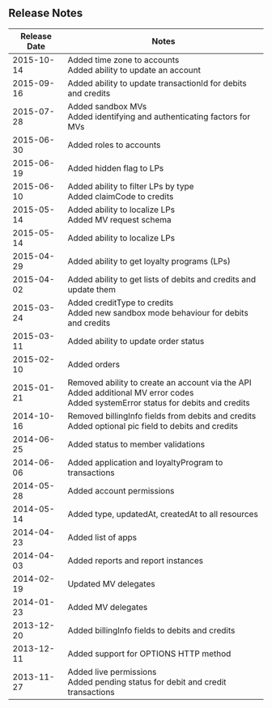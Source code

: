 ## Release Notes

<table>
    <thead>
        <tr>
            <th>Release Date</th>
            <th>Notes</th>
        </tr>
    </thead>
    <tbody>
        <tr>
            <td>2015-10-14</td>
            <td>Added time zone to accounts
            <br>Added ability to update an account
            </td>
        </tr>
        <tr>
            <td>2015-09-16</td>
            <td>Added ability to update transactionId for debits and credits
            </td>
        </tr>
        <tr>
            <td>2015-07-28</td>
            <td>Added sandbox MVs
            <br>Added identifying and authenticating factors for MVs
            </td>
        </tr>
        <tr>
            <td>2015-06-30</td>
            <td>Added roles to accounts
            </td>
        </tr>
        <tr>
            <td>2015-06-19</td>
            <td>Added hidden flag to LPs
            </td>
        </tr>
        <tr>
            <td>2015-06-10</td>
            <td>Added ability to filter LPs by type
            <br>Added claimCode to credits
            </td>
        </tr>
        <tr>
            <td>2015-05-14</td>
            <td>Added ability to localize LPs
            <br>Added MV request schema
            </td>
        </tr>
        <tr>
            <td>2015-05-14</td>
            <td>Added ability to localize LPs
            </td>
        </tr>
        <tr>
            <td>2015-04-29</td>
            <td>Added ability to get loyalty programs (LPs)
            </td>
        </tr>
        <tr>
            <td>2015-04-02</td>
            <td>Added ability to get lists of debits and credits and update them
            </td>
        </tr>
        <tr>
            <td>2015-03-24</td>
            <td>Added creditType to credits
            <br>Added new sandbox mode behaviour for debits and credits
            </td>
        </tr>
        <tr>
            <td>2015-03-11</td>
            <td>Added ability to update order status
            </td>
        </tr>
        <tr>
            <td>2015-02-10</td>
            <td>Added orders
            </td>
        </tr>
        <tr>
            <td>2015-01-21</td>
            <td>Removed ability to create an account via the API
            <br>Added additional MV error codes
            <br>Added systemError status for debits and credits
            </td>
        </tr>
        <tr>
            <td>2014-10-16</td>
            <td>Removed billingInfo fields from debits and credits
            <br>Added optional pic field to debits and credits
            </td>
        </tr>
        <tr>
            <td>2014-06-25</td>
            <td>Added status to member validations
            </td>
        </tr>
        <tr>
            <td>2014-06-06</td>
            <td>Added application and loyaltyProgram to transactions
            </td>
        </tr>
        <tr>
            <td>2014-05-28</td>
            <td>Added account permissions
            </td>
        </tr>
        <tr>
            <td>2014-05-14</td>
            <td>Added type, updatedAt, createdAt to all resources
            </td>
        </tr>
        <tr>
            <td>2014-04-23</td>
            <td>Added list of apps
            </td>
        </tr>
        <tr>
            <td>2014-04-03</td>
            <td>Added reports and report instances
            </td>
        </tr>
        <tr>
            <td>2014-02-19</td>
            <td>Updated MV delegates
            </td>
        </tr>
        <tr>
            <td>2014-01-23</td>
            <td>Added MV delegates
            </td>
        </tr>
        <tr>
            <td>2013-12-20</td>
            <td>Added billingInfo fields to debits and credits
            </td>
        </tr>
        <tr>
            <td>2013-12-11</td>
            <td>Added support for OPTIONS HTTP method
            </td>
        </tr>
        <tr>
            <td>2013-11-27</td>
            <td>Added live permissions
            <br>Added pending status for debit and credit transactions
            </td>
        </tr>
    </tbody>
</table>



































